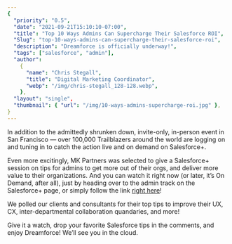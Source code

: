 ```yaml
---
{
  "priority": "0.5",
  "date": "2021-09-21T15:10:10-07:00",
  "title": "Top 10 Ways Admins Can Supercharge Their Salesforce ROI",
  "Slug": "top-10-ways-admins-can-supercharge-their-salesforce-roi",
  "description": "Dreamforce is officially underway!",
  "tags": ["salesforce", "admin"],
  "author":
    {
      "name": "Chris Stegall",
      "title": "Digital Marketing Coordinator",
      "webp": "/img/chris-stegall_128-128.webp",
    },
  "layout": "single",
  "thumbnail": { "url": "/img/10-ways-admins-supercharge-roi.jpg" },
}
---
```


In addition to the admittedly shrunken down, invite-only, in-person event in San Francisco — over 100,000 Trailblazers around the world are logging on and tuning in to catch the action live and on demand on Salesforce+.

Even more excitingly, MK Partners was selected to give a Salesforce+ session on tips for admins to get more out of their orgs, and deliver more value to their organizations. And you can watch it right now (or later, it’s On Demand, after all), just by heading over to the admin track on the Salesforce+ page, or simply follow the link [right here](https://news.mkpartners.com/DreamforceAdminROI)!

We polled our clients and consultants for their top tips to improve their UX, CX, inter-departmental collaboration quandaries, and more!

Give it a watch, drop your favorite Salesforce tips in the comments, and enjoy Dreamforce! We’ll see you in the cloud.
